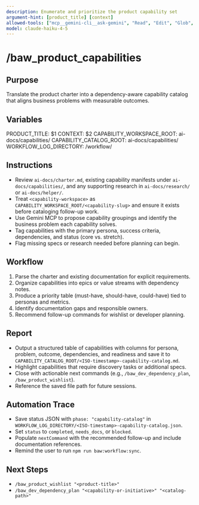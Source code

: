 ```yaml
---
description: Enumerate and prioritize the product capability set
argument-hint: [product_title] [context]
allowed-tools: ["mcp__gemini-cli__ask-gemini", "Read", "Edit", "Glob", "Grep", "MultiEdit", "Bash"]
model: claude-haiku-4-5
---
```


# /baw_product_capabilities

## Purpose
Translate the product charter into a dependency-aware capability catalog that aligns business problems with measurable outcomes.

## Variables
PRODUCT_TITLE: $1
CONTEXT: $2
CAPABILITY_WORKSPACE_ROOT: ai-docs/capabilities/
CAPABILITY_CATALOG_ROOT: ai-docs/capabilities/
WORKFLOW_LOG_DIRECTORY: <capability-workspace>/workflow/

## Instructions
- Review `ai-docs/charter.md`, existing capability manifests under `ai-docs/capabilities/`, and any supporting research in `ai-docs/research/` or `ai-docs/helper/`.
- Treat `<capability-workspace>` as `CAPABILITY_WORKSPACE_ROOT/<capability-slug>` and ensure it exists before cataloging follow-up work.
- Use Gemini MCP to propose capability groupings and identify the business problem each capability solves.
- Tag capabilities with the primary persona, success criteria, dependencies, and status (core vs. stretch).
- Flag missing specs or research needed before planning can begin.

## Workflow
1. Parse the charter and existing documentation for explicit requirements.
2. Organize capabilities into epics or value streams with dependency notes.
3. Produce a priority table (must-have, should-have, could-have) tied to personas and metrics.
4. Identify documentation gaps and responsible owners.
5. Recommend follow-up commands for wishlist or developer planning.

## Report
- Output a structured table of capabilities with columns for persona, problem, outcome, dependencies, and readiness and save it to
  `CAPABILITY_CATALOG_ROOT/<ISO-timestamp>-capability-catalog.md`.
- Highlight capabilities that require discovery tasks or additional specs.
- Close with actionable next commands (e.g., `/baw_dev_dependency_plan`, `/baw_product_wishlist`).
- Reference the saved file path for future sessions.

## Automation Trace
- Save status JSON with `phase: "capability-catalog"` in `WORKFLOW_LOG_DIRECTORY/<ISO-timestamp>-capability-catalog.json`.
- Set `status` to `completed`, `needs_docs`, or `blocked`.
- Populate `nextCommand` with the recommended follow-up and include documentation references.
- Remind the user to run `npm run baw:workflow:sync`.

## Next Steps
- `/baw_product_wishlist "<product-title>"`
- `/baw_dev_dependency_plan "<capability-or-initiative>" "<catalog-path>"`

